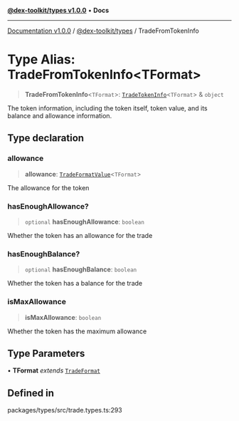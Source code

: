 [**@dex-toolkit/types v1.0.0**](../README.md) • **Docs**

***

[Documentation v1.0.0](../../../packages.md) / [@dex-toolkit/types](../README.md) / TradeFromTokenInfo

# Type Alias: TradeFromTokenInfo\<TFormat\>

> **TradeFromTokenInfo**\<`TFormat`\>: [`TradeTokenInfo`](TradeTokenInfo.md)\<`TFormat`\> & `object`

The token information, including the token itself, token value, and its balance and allowance information.

## Type declaration

### allowance

> **allowance**: [`TradeFormatValue`](TradeFormatValue.md)\<`TFormat`\>

The allowance for the token

### hasEnoughAllowance?

> `optional` **hasEnoughAllowance**: `boolean`

Whether the token has an allowance for the trade

### hasEnoughBalance?

> `optional` **hasEnoughBalance**: `boolean`

Whether the token has a balance for the trade

### isMaxAllowance

> **isMaxAllowance**: `boolean`

Whether the token has the maximum allowance

## Type Parameters

• **TFormat** *extends* [`TradeFormat`](TradeFormat.md)

## Defined in

packages/types/src/trade.types.ts:293

